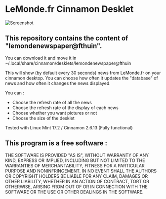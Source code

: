 # LeMonde.fr Cinnamon Desklet

![Screenshot](./screenshot.png)

## This repository contains the content of "lemondenewspaper@fthuin".
You can download it and move it in
~/.local/share/cinnamon/desklets/lemondenewspaper@fthuin

This will show (by default every 30 seconds) news from LeMonde.fr on
your cinnamon desktop. You can choose how often it updates the
"database" of news and how often it changes the news displayed.

You can :

* Choose the refresh rate of all the news
* Choose the refresh rate of the display of each news
* Choose whether you want pictures or not
* Choose the size of the desklet

Tested with Linux Mint 17.2 / Cinnamon 2.6.13 (Fully functional)

## This program is a free software :

THE SOFTWARE IS PROVIDED "AS IS", WITHOUT WARRANTY OF ANY KIND, EXPRESS OR IMPLIED, INCLUDING BUT NOT LIMITED TO THE WARRANTIES OF MERCHANTABILITY, FITNESS FOR A PARTICULAR PURPOSE AND NONINFRINGEMENT. IN NO EVENT SHALL THE AUTHORS OR COPYRIGHT HOLDERS BE LIABLE FOR ANY CLAIM, DAMAGES OR OTHER LIABILITY, WHETHER IN AN ACTION OF CONTRACT, TORT OR OTHERWISE, ARISING FROM OUT OF OR IN CONNECTION WITH THE SOFTWARE OR THE USE OR OTHER DEALINGS IN THE SOFTWARE.

